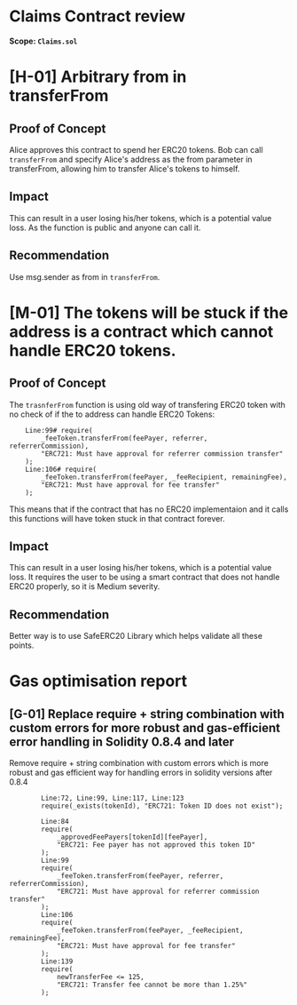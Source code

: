 # Claims Contract review 

**Scope: `Claims.sol`**

# [H-01] Arbitrary from in transferFrom

## Proof of Concept
Alice approves this contract to spend her ERC20 tokens. Bob can call ```transferFrom``` and specify Alice's address as the from parameter in transferFrom, allowing him to transfer Alice's tokens to himself.

## Impact

This can result in a user losing his/her tokens, which is a potential value loss. As the function is public and anyone can call it.

## Recommendation
Use msg.sender as from in ```transferFrom```.


# [M-01] The tokens will be stuck if the address is a contract which cannot handle ERC20 tokens. 

## Proof of Concept

The `trasnferFrom` function is using old way of transfering ERC20 token with no check of if the to address can handle ERC20 Tokens:
```solidity
    Line:99# require(
        _feeToken.transferFrom(feePayer, referrer, referrerCommission),
        "ERC721: Must have approval for referrer commission transfer"
    );
    Line:106# require(
        _feeToken.transferFrom(feePayer, _feeRecipient, remainingFee),
        "ERC721: Must have approval for fee transfer"
    );
```
This means that if the contract that has no ERC20 implementaion and it calls this functions will have token stuck in that contract forever.

## Impact

This can result in a user losing his/her tokens, which is a potential value loss. It requires the user to be using a smart contract that does not handle ERC20 properly, so it is Medium severity.

## Recommendation

Better way is to use SafeERC20 Library which helps validate all these points.

# Gas optimisation report

## [G-01] Replace require + string combination with custom errors for more robust and gas-efficient error handling in Solidity 0.8.4 and later

Remove require + string combination with custom errors which is more robust and gas efficient way for handling errors in solidity versions after 0.8.4

```solidity
        Line:72, Line:99, Line:117, Line:123
        require(_exists(tokenId), "ERC721: Token ID does not exist");
        
        Line:84
        require(
            _approvedFeePayers[tokenId][feePayer],
            "ERC721: Fee payer has not approved this token ID"
        );
        Line:99
        require(
            _feeToken.transferFrom(feePayer, referrer, referrerCommission),
            "ERC721: Must have approval for referrer commission transfer"
        );
        Line:106
        require(
            _feeToken.transferFrom(feePayer, _feeRecipient, remainingFee),
            "ERC721: Must have approval for fee transfer"
        );
        Line:139
        require(
            newTransferFee <= 125,
            "ERC721: Transfer fee cannot be more than 1.25%"
        );
```
